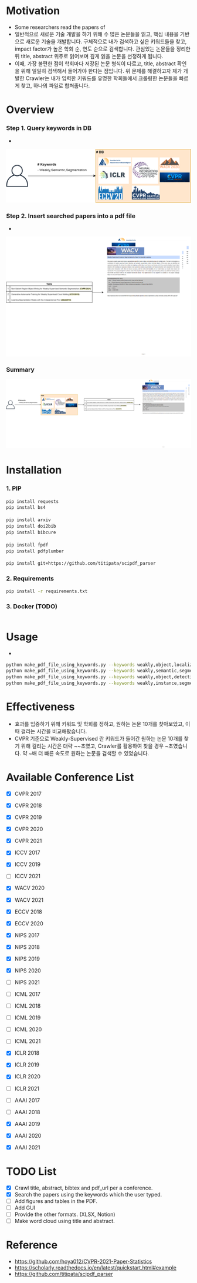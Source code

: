 # Motivation
- Some researchers read the papers of 
- 일반적으로 새로운 기술 개발을 하기 위해 수 많은 논문들을 읽고, 핵심 내용을 기반으로 새로운 기술을 개발합니다. 구체적으로 내가 검색하고 싶은 키워드들을 찾고, impact factor가 높은 학회 순, 연도 순으로 검색합니다. 관심있는 논문들을 정리한 뒤 title, abstract 위주로 읽어보며 깊게 읽을 논문을 선정하게 됩니다.
- 이때, 가장 불편한 점이 학회마다 저장된 논문 형식이 다르고, title, abstract 확인을 위해 일일히 검색해서 들어가야 한다는 점입니다. 위 문제를 해결하고자 제가 개발한 Crawler는 내가 입력한 키워드를 유명한 학회들에서 크롤링한 논문들을 빠르게 찾고, 하나의 파일로 합쳐줍니다.

# Overview

### Step 1. Query keywords in DB
- 
![Step 1](./resource/Part1.png)

### Step 2. Insert searched papers into a pdf file
- 
![Step 2](./resource/Part2.png)

### Summary
![Summary](./resource/Overview.png)

# Installation

### 1. PIP 
```bash
pip install requests
pip install bs4

pip install arxiv
pip install doi2bib
pip install bibcure

pip install fpdf
pip install pdfplumber

pip install git+https://github.com/titipata/scipdf_parser
```

### 2. Requirements
```bash
pip install -r requirements.txt
```

### 3. Docker (TODO)
```bash
```

# Usage
- 
```bash
python make_pdf_file_using_keywords.py --keywords weakly,object,localization --pdf_path ./results/WSOL.pdf
python make_pdf_file_using_keywords.py --keywords weakly,semantic,segmentation --pdf_path ./results/WSSS.pdf 
python make_pdf_file_using_keywords.py --keywords weakly,object,detection --pdf_path ./results/WSOD.pdf 
python make_pdf_file_using_keywords.py --keywords weakly,instance,segmentation --pdf_path ./results/WSIS.pdf
```

# Effectiveness
- 효과를 입증하기 위해 키워드 및 학회를 정하고, 원하는 논문 10개를 찾아보았고, 이때 걸리는 시간을 비교해봤습니다.
- CVPR 기준으로 Weakly-Supervised 란 키워드가 들어간 원하는 논문 10개를 찾기 위해 걸리는 시간은 대략 ~~초였고, Crawler를 활용하여 찾을 경우 ~초였습니다. 약 ~배 더 빠른 속도로 원하는 논문을 검색할 수 있었습니다.

# Available Conference List
- [x] CVPR 2017
- [x] CVPR 2018
- [x] CVPR 2019
- [x] CVPR 2020
- [x] CVPR 2021

- [x] ICCV 2017
- [x] ICCV 2019
- [ ] ICCV 2021

- [x] WACV 2020
- [x] WACV 2021

- [x] ECCV 2018
- [x] ECCV 2020

- [x] NIPS 2017
- [x] NIPS 2018
- [x] NIPS 2019
- [x] NIPS 2020
- [ ] NIPS 2021

- [ ] ICML 2017
- [ ] ICML 2018
- [ ] ICML 2019
- [ ] ICML 2020
- [ ] ICML 2021

- [x] ICLR 2018
- [x] ICLR 2019
- [x] ICLR 2020
- [ ] ICLR 2021

- [ ] AAAI 2017
- [ ] AAAI 2018
- [x] AAAI 2019
- [x] AAAI 2020
- [x] AAAI 2021

# TODO List
- [X] Crawl title, abstract, bibtex and pdf_url per a conference.
- [x] Search the papers using the keywords which the user typed. 
- [ ] Add figures and tables in the PDF.
- [ ] Add GUI
- [ ] Provide the other formats. (XLSX, Notion)
- [ ] Make word cloud using title and abstract.

# Reference
- https://github.com/hoya012/CVPR-2021-Paper-Statistics
- https://scholarly.readthedocs.io/en/latest/quickstart.html#example
- https://github.com/titipata/scipdf_parser